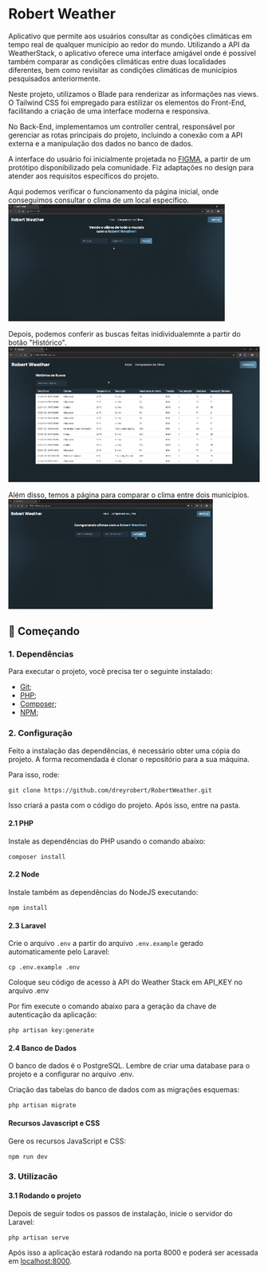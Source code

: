 # Robert Weather
Aplicativo que permite aos usuários consultar as condições climáticas em tempo real de qualquer município ao redor do mundo. Utilizando a API da WeatherStack, o aplicativo oferece uma interface amigável onde é possível também comparar as condições climáticas entre duas localidades diferentes, bem como revisitar as condições climáticas de municípios pesquisados anteriormente.

Neste projeto, utilizamos o Blade para renderizar as informações nas views. O Tailwind CSS foi empregado para estilizar os elementos do Front-End, facilitando a criação de uma interface moderna e responsiva.

No Back-End, implementamos um controller central, responsável por gerenciar as rotas principais do projeto, incluindo a conexão com a API externa e a manipulação dos dados no banco de dados.

A interface do usuário foi inicialmente projetada no [FIGMA](https://www.figma.com/design/s52ypYz5xxiNexnDVo7tRZ/Robert-Weather), a partir de um protótipo disponibilizado pela comunidade. Fiz adaptações no design para atender aos requisitos específicos do projeto.

Aqui podemos verificar o funcionamento da página inicial, onde conseguimos consultar o clima de um local específico.
![Homepage](./gifs/homepage.gif)

Depois, podemos conferir as buscas feitas inidividualemnte a partir do botão "Histórico".
![Histórico](./gifs/historico.gif)

Além disso, temos a página para comparar o clima entre dois municípios.
![Comparador de Climas](./gifs/comparacao.gif)

## 🚀 Começando

### 1. Dependências

Para executar o projeto, você precisa ter o seguinte instalado:

- [Git](https://git-scm.com);
- [PHP](https://www.php.net/downloads);
- [Composer](https://getcomposer.org/download/);
- [NPM](https://www.npmjs.com/package/npm);

### 2. Configuração

Feito a instalação das dependências, é necessário obter uma cópia do projeto. A forma recomendada é clonar o repositório para a sua máquina.

Para isso, rode:

```
git clone https://github.com/dreyrobert/RobertWeather.git
```

Isso criará a pasta com o código do projeto. Após isso, entre na pasta.

#### 2.1 PHP

Instale as dependências do PHP usando o comando abaixo:

```
composer install
```

#### 2.2 Node

Instale também as dependências do NodeJS executando:

```
npm install
```

#### 2.3 Laravel

Crie o arquivo `.env` a partir do arquivo `.env.example` gerado automaticamente pelo Laravel:

```
cp .env.example .env
```

Coloque seu código de acesso à API do Weather Stack em API_KEY no arquivo .env

Por fim execute o comando abaixo para a geração da chave de autenticação da aplicação:

```
php artisan key:generate
```

#### 2.4 Banco de Dados

O banco de dados é o PostgreSQL. Lembre de criar uma database para o projeto e a configurar no arquivo .env.

Criação das tabelas do banco de dados com as migrações esquemas:

```
php artisan migrate
```

#### Recursos Javascript e CSS

Gere os recursos JavaScript e CSS:

```
npm run dev
```

### 3. Utilizacão

#### 3.1 Rodando o projeto

Depois de seguir todos os passos de instalação, inicie o servidor do Laravel:

```
php artisan serve
```
Após isso a aplicação estará rodando na porta 8000 e poderá ser acessada em [localhost:8000](http://localhost:8000).